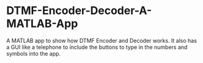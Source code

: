 # DTMF-Encoder-Decoder-A-MATLAB-App
A MATLAB app to show how DTMF Encoder and Decoder works.
It also has a GUI like a telephone to include the buttons to type in the numbers and symbols into the app. 
